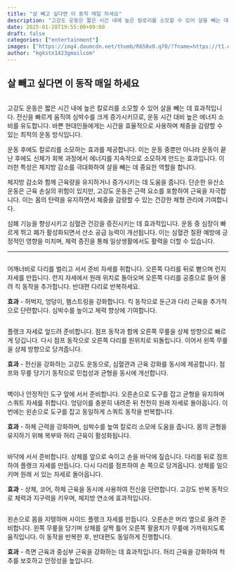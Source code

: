 ```yaml
---
title: "살 빼고 싶다면 이 동작 매일 하세요"
description: "고강도 운동은 짧은 시간 내에 높은 칼로리를 소모할 수 있어 살을 빼는 데 효과적입니다. 전신을 빠르게 움직여 심박수를 크게 증가시키므로, 운동 시간 대비 높은 에너지 소비를 유도합니다. 바쁜 현대인들에게는 시간을 효율적으로 사용하며 체중을 감량할 수 있는 최적의 운동"
date: 2025-01-28T19:55:00+09:00
draft: false
categories: ["entertainment"]
images: ["https://img4.daumcdn.net/thumb/R658x0.q70/?fname=https://t1.daumcdn.net/news/202501/28/tenbody/20250128174819356gore.jpg", "https://t1.daumcdn.net/news/202501/28/tenbody/20250128174819618idkz.gif", "https://t1.daumcdn.net/news/202501/28/tenbody/20250128174819873oemf.gif", "https://t1.daumcdn.net/news/202501/28/tenbody/20250128174820545asyn.gif", "https://t1.daumcdn.net/news/202501/28/tenbody/20250128174820941isxj.gif"]
author: "kgkstn1423gmailcom"
---
```


<h2 >살 빼고 싶다면 이 동작 매일 하세요</h2> <figure ><img src="https://img4.daumcdn.net/thumb/R658x0.q70/?fname=https://t1.daumcdn.net/news/202501/28/tenbody/20250128174819356gore.jpg" alt=""/></figure> <p>고강도 운동은 짧은 시간 내에 높은 칼로리를 소모할 수 있어 살을 빼는 데 효과적입니다. 전신을 빠르게 움직여 심박수를 크게 증가시키므로, 운동 시간 대비 높은 에너지 소비를 유도합니다. 바쁜 현대인들에게는 시간을 효율적으로 사용하며 체중을 감량할 수 있는 최적의 운동 방식입니다.</p> <p>운동 후에도 칼로리를 소모하는 효과를 제공합니다. 이는 운동 중뿐만 아니라 운동이 끝난 후에도 신체가 회복 과정에서 에너지를 지속적으로 소모하게 만드는 효과입니다. 이러한 특성은 체지방 감소를 극대화하여 살을 빼는 데 중요한 역할을 합니다.</p> <p>체지방 감소와 함께 근육량을 유지하거나 증가시키는 데 도움을 줍니다. 단순한 유산소 운동은 근육 손실의 위험이 있지만, 고강도 운동은 근력 요소를 포함하여 근육을 자극합니다. 이는 몸의 탄력을 유지하면서 체중을 감량할 수 있는 건강한 체형 관리에 기여합니다.</p> <p>심폐 기능을 향상시키고 심혈관 건강을 증진시키는 데 효과적입니다. 운동 중 심장이 빠르게 뛰고 폐가 활성화되면서 산소 공급 능력이 개선됩니다. 이는 심혈관 질환 예방에 긍정적인 영향을 미치며, 체력 증진을 통해 일상생활에서도 활력을 더할 수 있습니다.</p> <hr /> <figure ><img src="https://t1.daumcdn.net/news/202501/28/tenbody/20250128174819618idkz.gif" alt=""/></figure> <p>어깨너비로 다리를 벌리고 서서 준비 자세를 취합니다. 오른쪽 다리를 뒤로 뻗으며 런지 자세를 만듭니다. 런지 자세에서 원래 위치로 돌아오며 오른쪽 다리를 공중으로 들어 올려 킥 동작을 추가합니다. 반대편 다리로 반복하세요.</p> <p><strong>효과</strong> - 허벅지, 엉덩이, 햄스트링을 강화합니다. 킥 동작으로 둔근과 다리 근육을 추가적으로 단련합니다. 심박수를 높이고 체력 향상에 기여합니다.</p> <figure ><img src="https://t1.daumcdn.net/news/202501/28/tenbody/20250128174819873oemf.gif" alt=""/></figure> <p>플랭크 자세로 엎드려 준비합니다. 점프 동작과 함께 오른쪽 무릎을 상체 방향으로 빠르게 당깁니다. 다시 점프 동작으로 오른쪽 다리를 원위치로 되돌립니다. 이어서 왼쪽 무릎을 상체 방향으로 당겨줍니다.</p> <p><strong>효과</strong> - 전신을 강화하는 고강도 운동으로, 심혈관과 근육 강화를 동시에 제공합니다. 점프와 무릎 당기기 동작으로 민첩성과 균형을 동시에 개선합니다.</p> <figure ><img src="https://t1.daumcdn.net/news/202501/28/tenbody/20250128174820545asyn.gif" alt=""/></figure> <p>벽이나 안정적인 도구 앞에 서서 준비합니다. 오른손으로 도구를 잡고 균형을 유지하며 스쿼트 자세를 취합니다. 엉덩이를 충분히 내려준 뒤 천천히 원래 자세로 돌아옵니다. 이번에는 왼손으로 도구를 잡고 동일하게 스쿼트 동작을 반복합니다.</p> <p><strong>효과</strong> - 하체 근력을 강화하며, 심박수를 높여 칼로리 소모에 도움을 줍니다. 몸의 균형을 유지하기 위해 복부와 허리 근육이 활성화됩니다.</p> <figure ><img src="https://t1.daumcdn.net/news/202501/28/tenbody/20250128174820941isxj.gif" alt=""/></figure> <p>바닥에 서서 준비합니다. 상체를 앞으로 숙이고 손을 바닥에 짚습니다. 다리를 뒤로 점프하여 플랭크 자세를 만듭니다. 다시 다리를 점프하여 손 쪽으로 당겨옵니다. 상체를 일으키며 원래 서 있는 자세로 돌아옵니다.</p> <p><strong>효과</strong> - 상체, 코어, 하체 근육을 동시에 사용하여 전신을 단련합니다. 고강도 반복 동작으로 체력과 지구력을 키우며, 체지방 연소에 효과적입니다.</p> <figure ><img src="https://t1.daumcdn.net/news/202501/28/tenbody/20250128174821244ppoo.gif" alt=""/></figure> <p>왼손으로 몸을 지탱하며 사이드 플랭크 자세를 만듭니다. 오른손은 머리 옆으로 올려 준비합니다. 왼쪽 무릎을 당기며 상체를 살짝 틀어 오른쪽 팔꿈치가 무릎에 가까워지도록 움직입니다. 이 동작을 반복한 후, 반대편도 동일하게 진행합니다.</p> <p><strong>효과</strong> - 측면 근육과 중심부 근육을 강화하는 데 효과적입니다. 허리 근육을 강화하여 척추를 보호하고 안정성을 높입니다.</p>